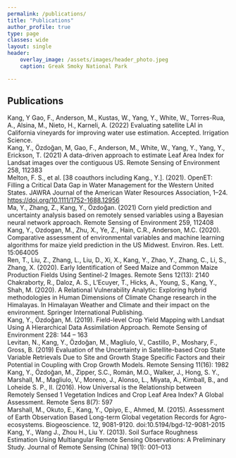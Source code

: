 ```yaml
---
permalink: /publications/
title: "Publications"
author_profile: true
type: page
classes: wide
layout: single
header:
    overlay_image: /assets/images/header_photo.jpeg
    caption: Greak Smoky National Park

---
```


## Publications

<!-- A list is also available [online](https://scholar.google.com/citations?hl=en&user=h0Xg90gAAAAJ) -->

Kang, Y Gao, F., Anderson, M., Kustas, W., Yang, Y., White, W., Torres-Rua, A., Alsina, M., Nieto, H., Karneli, A. (2022) Evaluating satellite LAI in California vineyards for improving water use estimation. Accepted. Irrigation Science.  
Kang, Y., Özdoğan, M, Gao, F., Anderson, M., White, W., Yang, Y., Yang, Y., Erickson, T. (2021) A data-driven approach to estimate Leaf Area Index for Landsat images over the contiguous US. Remote Sensing of Environment 258, 112383  
Melton, F. S., et al. [38 coauthors including Kang., Y.]. (2021). OpenET: Filling a Critical Data Gap in Water Management for the Western United States. JAWRA Journal of the American Water Resources Association, 1–24. https://doi.org/10.1111/1752-1688.12956  
Ma, Y., Zhang, Z., Kang, Y., Özdoğan. (2021) Corn yield prediction and uncertainty analysis based on remotely sensed variables using a Bayesian neural network approach. Remote Sensing of Environment 259, 112408  
Kang, Y., Ozdogan, M., Zhu, X., Ye, Z., Hain, C.R., Anderson, M.C. (2020). Comparative assessment of environmental variables and machine learning algorithms for maize yield prediction in the US Midwest. Environ. Res. Lett. 15:064005  
Ren, T., Liu, Z., Zhang, L., Liu, D., Xi, X., Kang, Y., Zhao, Y., Zhang, C., Li, S., Zhang, X. (2020). Early Identification of Seed Maize and Common Maize Production Fields Using Sentinel-2 Images. Remote Sens 12(13): 2140  
Chakraborty, R., Daloz, A. S., L’Ecuyer, T., Hicks, A., Young, S., Kang, Y., Shah, M. (2020). A Relational Vulnerability Analytic: Exploring hybrid methodologies in Human Dimensions of Climate Change research in the Himalayas. In Himalayan Weather and Climate and their impact on the environment. Springer International Publishing.  
Kang, Y., Özdoğan, M. (2019). Field-level Crop Yield Mapping with Landsat Using A Hierarchical Data Assimilation Approach. Remote Sensing of Environment 228: 144 – 163  
Levitan, N., Kang, Y., Özdoğan, M., Magliulo, V., Castillo, P., Moshary, F., Gross, B. (2019) Evaluation of the Uncertainty in Satellite-based Crop State Variable Retrievals Due to Site and Growth Stage Specific Factors and their Potential in Coupling with Crop Growth Models. Remote Sensing 11(16): 1982  
Kang, Y., Özdoğan, M., Zipper, S.C., Román, M.O., Walker, J., Hong, S. Y., Marshall, M., Magliulo, V., Moreno, J., Alonso, L., Miyata, A., Kimball, B., and Loheide S. P., II. (2016). How Universal is the Relationship between Remotely Sensed 1 Vegetation Indices and Crop Leaf Area Index? A Global Assessment. Remote Sens 8(7): 597  
Marshall, M., Okuto, E., Kang, Y., Opiyo, E., Ahmed, M. (2015). Assessment of Earth Observation Based Long-term Global vegetation Records for Agro-ecosystems. Biogeoscience. 12, 9081-9120. doi:10.5194/bgd-12-9081-2015  
Kang, Y., Wang J., Zhou H., Liu Y. (2013). Soil Surface Roughness Estimation Using Multiangular Remote Sensing Observations: A Preliminary Study. Journal of Remote Sensing (China) 19(1): 001–013  

